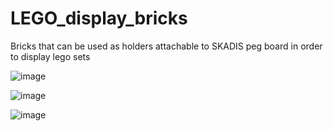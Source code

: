 # LEGO_display_bricks
Bricks that can be used as holders attachable to SKADIS peg board in order to display lego sets


![image](https://github.com/xKMx1/LEGO_display_bricks/assets/86790418/2a4ace26-a3b1-474f-a3eb-70fc45ec5a92)

![image](https://github.com/xKMx1/LEGO_display_bricks/assets/86790418/7418729e-a533-4526-8006-e37965ab3375)

![image](https://github.com/xKMx1/LEGO_display_bricks/assets/86790418/54e8b541-3312-41f6-b812-3d5b55e0a909)

